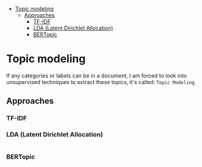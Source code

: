 <!--ts-->
   * [Topic modeling](#topic-modeling)
      * [Approaches](#approaches)
         * [TF-IDF](#tf-idf)
         * [LDA (Latent Dirichlet Allocation)](#lda-latent-dirichlet-allocation)
         * [BERTopic](#bertopic)

<!-- Added by: gil_diy, at: Tue 15 Mar 2022 11:24:18 IST -->

<!--te-->

# Topic modeling

If any categories or labels can be in a document,
I am forced to look into unsupervised techniques to extract these topics, it's called: `Topic Modeling`.


## Approaches
### TF-IDF
### LDA (Latent Dirichlet Allocation)

```python

```
###  BERTopic

```python

```